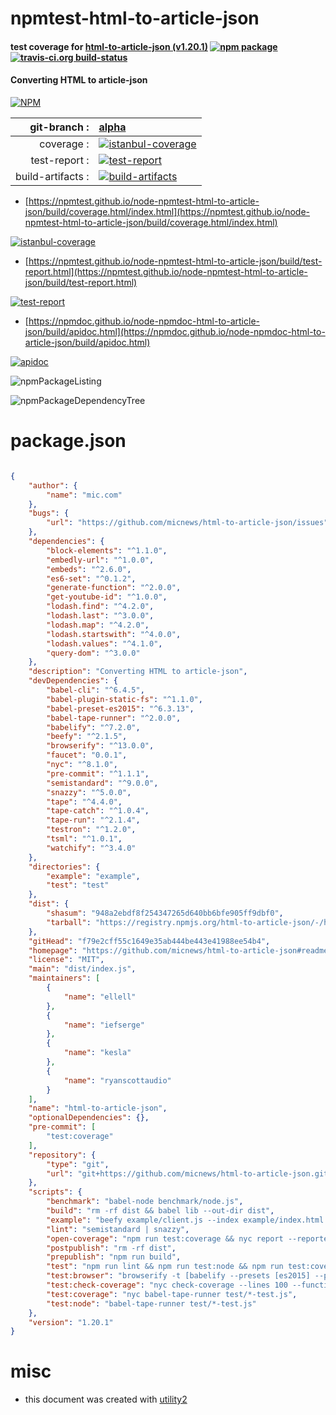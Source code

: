 # npmtest-html-to-article-json

#### test coverage for  [html-to-article-json (v1.20.1)](https://github.com/micnews/html-to-article-json#readme)  [![npm package](https://img.shields.io/npm/v/npmtest-html-to-article-json.svg?style=flat-square)](https://www.npmjs.org/package/npmtest-html-to-article-json) [![travis-ci.org build-status](https://api.travis-ci.org/npmtest/node-npmtest-html-to-article-json.svg)](https://travis-ci.org/npmtest/node-npmtest-html-to-article-json)

#### Converting HTML to article-json

[![NPM](https://nodei.co/npm/html-to-article-json.png?downloads=true&downloadRank=true&stars=true)](https://www.npmjs.com/package/html-to-article-json)

| git-branch : | [alpha](https://github.com/npmtest/node-npmtest-html-to-article-json/tree/alpha)|
|--:|:--|
| coverage : | [![istanbul-coverage](https://npmtest.github.io/node-npmtest-html-to-article-json/build/coverage.badge.svg)](https://npmtest.github.io/node-npmtest-html-to-article-json/build/coverage.html/index.html)|
| test-report : | [![test-report](https://npmtest.github.io/node-npmtest-html-to-article-json/build/test-report.badge.svg)](https://npmtest.github.io/node-npmtest-html-to-article-json/build/test-report.html)|
| build-artifacts : | [![build-artifacts](https://npmtest.github.io/node-npmtest-html-to-article-json/glyphicons_144_folder_open.png)](https://github.com/npmtest/node-npmtest-html-to-article-json/tree/gh-pages/build)|

- [https://npmtest.github.io/node-npmtest-html-to-article-json/build/coverage.html/index.html](https://npmtest.github.io/node-npmtest-html-to-article-json/build/coverage.html/index.html)

[![istanbul-coverage](https://npmtest.github.io/node-npmtest-html-to-article-json/build/screenCapture.buildCi.browser.%252Ftmp%252Fbuild%252Fcoverage.lib.html.png)](https://npmtest.github.io/node-npmtest-html-to-article-json/build/coverage.html/index.html)

- [https://npmtest.github.io/node-npmtest-html-to-article-json/build/test-report.html](https://npmtest.github.io/node-npmtest-html-to-article-json/build/test-report.html)

[![test-report](https://npmtest.github.io/node-npmtest-html-to-article-json/build/screenCapture.buildCi.browser.%252Ftmp%252Fbuild%252Ftest-report.html.png)](https://npmtest.github.io/node-npmtest-html-to-article-json/build/test-report.html)

- [https://npmdoc.github.io/node-npmdoc-html-to-article-json/build/apidoc.html](https://npmdoc.github.io/node-npmdoc-html-to-article-json/build/apidoc.html)

[![apidoc](https://npmdoc.github.io/node-npmdoc-html-to-article-json/build/screenCapture.buildCi.browser.%252Ftmp%252Fbuild%252Fapidoc.html.png)](https://npmdoc.github.io/node-npmdoc-html-to-article-json/build/apidoc.html)

![npmPackageListing](https://npmtest.github.io/node-npmtest-html-to-article-json/build/screenCapture.npmPackageListing.svg)

![npmPackageDependencyTree](https://npmtest.github.io/node-npmtest-html-to-article-json/build/screenCapture.npmPackageDependencyTree.svg)



# package.json

```json

{
    "author": {
        "name": "mic.com"
    },
    "bugs": {
        "url": "https://github.com/micnews/html-to-article-json/issues"
    },
    "dependencies": {
        "block-elements": "^1.1.0",
        "embedly-url": "^1.0.0",
        "embeds": "^2.6.0",
        "es6-set": "^0.1.2",
        "generate-function": "^2.0.0",
        "get-youtube-id": "^1.0.0",
        "lodash.find": "^4.2.0",
        "lodash.last": "^3.0.0",
        "lodash.map": "^4.2.0",
        "lodash.startswith": "^4.0.0",
        "lodash.values": "^4.1.0",
        "query-dom": "^3.0.0"
    },
    "description": "Converting HTML to article-json",
    "devDependencies": {
        "babel-cli": "^6.4.5",
        "babel-plugin-static-fs": "^1.1.0",
        "babel-preset-es2015": "^6.3.13",
        "babel-tape-runner": "^2.0.0",
        "babelify": "^7.2.0",
        "beefy": "^2.1.5",
        "browserify": "^13.0.0",
        "faucet": "0.0.1",
        "nyc": "^8.1.0",
        "pre-commit": "^1.1.1",
        "semistandard": "^9.0.0",
        "snazzy": "^5.0.0",
        "tape": "^4.4.0",
        "tape-catch": "^1.0.4",
        "tape-run": "^2.1.4",
        "testron": "^1.2.0",
        "tsml": "^1.0.1",
        "watchify": "^3.4.0"
    },
    "directories": {
        "example": "example",
        "test": "test"
    },
    "dist": {
        "shasum": "948a2ebdf8f254347265d640bb6bfe905ff9dbf0",
        "tarball": "https://registry.npmjs.org/html-to-article-json/-/html-to-article-json-1.20.1.tgz"
    },
    "gitHead": "f79e2cff55c1649e35ab444be443e41988ee54b4",
    "homepage": "https://github.com/micnews/html-to-article-json#readme",
    "license": "MIT",
    "main": "dist/index.js",
    "maintainers": [
        {
            "name": "ellell"
        },
        {
            "name": "iefserge"
        },
        {
            "name": "kesla"
        },
        {
            "name": "ryanscottaudio"
        }
    ],
    "name": "html-to-article-json",
    "optionalDependencies": {},
    "pre-commit": [
        "test:coverage"
    ],
    "repository": {
        "type": "git",
        "url": "git+https://github.com/micnews/html-to-article-json.git"
    },
    "scripts": {
        "benchmark": "babel-node benchmark/node.js",
        "build": "rm -rf dist && babel lib --out-dir dist",
        "example": "beefy example/client.js --index example/index.html --open -- --transform babelify",
        "lint": "semistandard | snazzy",
        "open-coverage": "npm run test:coverage && nyc report --reporter=lcov && open coverage/lcov-report/index.html",
        "postpublish": "rm -rf dist",
        "prepublish": "npm run build",
        "test": "npm run lint && npm run test:node && npm run test:coverage && npm run test:check-coverage && npm run test:browser",
        "test:browser": "browserify -t [babelify --presets [es2015] --plugins [static-fs] ] -d test/*-test.js | tape-run | faucet",
        "test:check-coverage": "nyc check-coverage --lines 100 --functions 100 --branches 100",
        "test:coverage": "nyc babel-tape-runner test/*-test.js",
        "test:node": "babel-tape-runner test/*-test.js"
    },
    "version": "1.20.1"
}
```



# misc
- this document was created with [utility2](https://github.com/kaizhu256/node-utility2)

